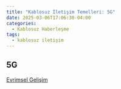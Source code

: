 ```yaml
---
title: "Kablosuz İletişim Temelleri: 5G"
date: 2025-03-06T17:06:30-04:00
categories:
  - Kablosuz Haberleşme
tags:
  - kablosuz iletişim
---
```


## 5G



[Evrimsel Gelişim](/posts/wireless-communication-evolution)